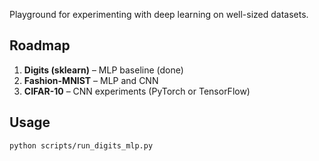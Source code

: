 Playground for experimenting with deep learning on well-sized datasets.
## Roadmap
1. **Digits (sklearn)** – MLP baseline (done)
2. **Fashion-MNIST** – MLP and CNN
3. **CIFAR-10** – CNN experiments (PyTorch or TensorFlow)
## Usage
```bash
python scripts/run_digits_mlp.py
